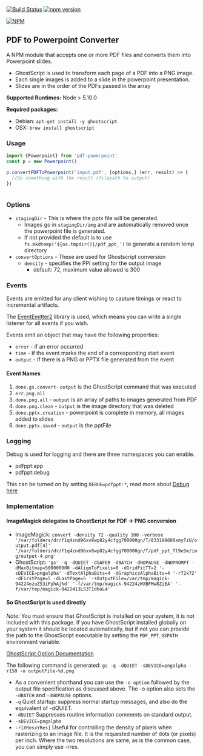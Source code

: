 [![Build Status](https://travis-ci.org/SpiderStrategies/pdf-powerpoint.svg?branch=master)](https://travis-ci.org/SpiderStrategies/pdf-powerpoint)
[![npm version](https://badge.fury.io/js/pdf-powerpoint.svg)](https://badge.fury.io/js/pdf-powerpoint)

[![NPM](https://nodei.co/npm/pdf-powerpoint.png?downloads=true&stars=true)](https://nodei.co/npm/pdf-powerpoint/)

## PDF to Powerpoint Converter

A NPM module that accepts one or more PDF files and converts them into Powerpoint slides.

- GhostScript is used to transform each page of a PDF into a PNG image.
- Each single images is added to a slide in the powerpoint presentation.
- Slides are in the order of the PDFs passed in the array

**Supported Runtimes:**  Node > 5.10.0

**Required packages:** 
- Debian: `apt-get install -y ghostscript`
- OSX: `brew install ghostscript`

### Usage

```javascript
import {Powerpoint} from 'pdf-powerpoint'
const p = new Powerpoint()

p.convertPDFToPowerpoint('input.pdf', [options,] (err, result) => {
  //Do something with the result (filepath to output) 
})
  
```

### Options

* `stagingDir` - This is where the pptx file will be generated.  
  - Images go in `stagingDir/img` and are automatically removed once the powerpoint file is generated.
  - If not provided the default is to use `fs.mkdtemp('${os.tmpdir()}/pdf_ppt_')` to generate a random temp directory
* `convertOptions` - These are used for Ghostscript conversion
  - `density` - specifies the PPI setting for the output image
    - default: 72, maximum value allowed is 300
  
### Events

Events are emitted for any client wishing to capture timings or react to incremental artifacts.

The [EventEmitter2](https://www.npmjs.com/package/eventemitter2) library is used, which means you
 can write a single listener for all events if you wish.
 
Events emit an object that may have the following properties:
* `error` - if an error occurred
* `time` - if the event marks the end of a corresponding start event
* `output` - If there is a PNG or PPTX file generated from the event

#### Event Names

1. `done.gs.convert`- `output` is the GhostScript command that was executed
1. `err.png.all` 
1. `done.png.all` - `output` is an array of paths to images generated from PDF
1. `done.png.clean` - `output` is the image directory that was deleted
1. `done.pptx.creation` - powerpoint is complete in memory, all images added to slides
1. `done.pptx.saved` - `output` is the pptFile

### Logging

Debug is used for logging and there are three namespaces you can enable.

* pdfppt:app
* pdfppt:debug

This can be turned on by setting `DEBUG=pdfppt:*`, read more about [Debug here](https://www.npmjs.com/package/debug)

### Implementation
 
#### ImageMagick delegates to GhostScript for PDF -> PNG conversion

- ImageMagick: `convert -density 72 -quality 100 -verbose  '/var/folders/dr/f1q4znd96xv8wp82y4cfgg700000gn/T/833198680xmyTzU/output.pdf[4]' '/var/folders/dr/f1q4znd96xv8wp82y4cfgg700000gn/T/pdf_ppt_Tl9eSm/img/output-4.png'`
- GhostScript: `'gs' -q -dQUIET -dSAFER -dBATCH -dNOPAUSE -dNOPROMPT -dMaxBitmap=500000000 -dAlignToPixels=0 -dGridFitTT=2 '-sDEVICE=pngalpha' -dTextAlphaBits=4 -dGraphicsAlphaBits=4 '-r72x72' -dFirstPage=5 -dLastPage=5 '-sOutputFile=/var/tmp/magick-94224ozuZS3iFphAj%d' '-f/var/tmp/magick-94224zWXBFMw8ZiEA' '-f/var/tmp/magick-9422413LS3T1dhoL4'`

#### So GhostScript is used directly 

*Note:* You must ensure that GhostScript is installed on your system, it is not included with this package.
If you have GhostScript installed globally on your system it should be located automatically, but if not you can provide the path to the GhostScript executable by setting the `PDF_PPT_GSPATH` environment variable.

[GhostScript Option Documentation](https://ghostscript.com/doc/current/Use.htm)

The following command is generated: `gs -q -dQUIET -sDEVICE=pngalpha -r150 -o outputFile-%d.png`

- As a convenient shorthand you can use the `-o option` followed by the output file specification as discussed above. The -o option also sets the `-dBATCH` and `-dNOPAUSE` options.
- `-q` Quiet startup: suppress normal startup messages, and also do the equivalent of -dQUIET.
- `-dQUIET` Suppresses routine information comments on standard output.
- `-sDEVICE=pngalpha` 
- `-r[XResxYRes]` Useful for controlling the density of pixels when rasterizing to an image file. It is the requested number of dots (or pixels) per inch. Where the two resolutions are same, as is the common case, you can simply use -rres.
